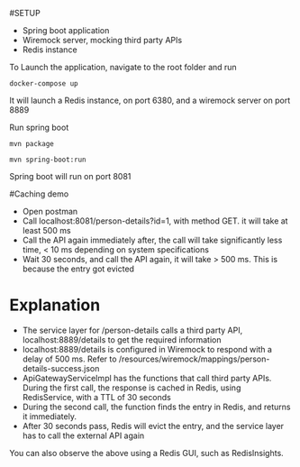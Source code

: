 #SETUP
* Spring boot application
* Wiremock server, mocking third party APIs
* Redis instance <br />

To Launch the application, navigate to the root folder and run

```docker-compose up```

It will launch a Redis instance, on port 6380, and a wiremock server on port 8889

Run spring boot

```mvn package```

```mvn spring-boot:run```

Spring boot will run on port 8081

#Caching demo
* Open postman
* Call localhost:8081/person-details?id=1, with method GET. it will take at least 500 ms
* Call the API again immediately after, the call will take significantly less time, < 10 ms depending on system specifications
* Wait 30 seconds, and call the API again, it will take > 500 ms. This is because the entry got evicted  


# Explanation
* The service layer for /person-details calls a third party API, localhost:8889/details to get the required information
* localhost:8889/details is configured in Wiremock to respond with a delay of 500 ms. Refer to /resources/wiremock/mappings/person-details-success.json
* ApiGatewayServiceImpl has the functions that call third party APIs. During the first call, the response is cached in Redis, using RedisService, with a TTL of 30 seconds
* During the second call, the function finds the entry in Redis, and returns it immediately.
* After 30 seconds pass, Redis will evict the entry, and the service layer has to call the external API again

You can also observe the above using a Redis GUI, such as RedisInsights.
